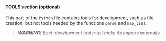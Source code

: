 #### TOOLS section (optional)

This part of the `Python` file contains tools for development, such as file creation, but not tools needed by the functions `parse` and `map_list`.


> ***WARNING!*** *Each development tool must make its imports internally.*
